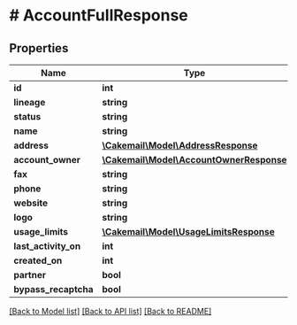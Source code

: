 # # AccountFullResponse

## Properties

Name | Type | Description | Notes
------------ | ------------- | ------------- | -------------
**id** | **int** |  | 
**lineage** | **string** |  | 
**status** | **string** |  | 
**name** | **string** |  | [optional] 
**address** | [**\Cakemail\Model\AddressResponse**](AddressResponse.md) |  | 
**account_owner** | [**\Cakemail\Model\AccountOwnerResponse**](AccountOwnerResponse.md) |  | 
**fax** | **string** |  | [optional] 
**phone** | **string** |  | [optional] 
**website** | **string** |  | [optional] 
**logo** | **string** |  | 
**usage_limits** | [**\Cakemail\Model\UsageLimitsResponse**](UsageLimitsResponse.md) |  | 
**last_activity_on** | **int** |  | 
**created_on** | **int** |  | 
**partner** | **bool** |  | 
**bypass_recaptcha** | **bool** |  | 

[[Back to Model list]](../../README.md#documentation-for-models) [[Back to API list]](../../README.md#documentation-for-api-endpoints) [[Back to README]](../../README.md)


